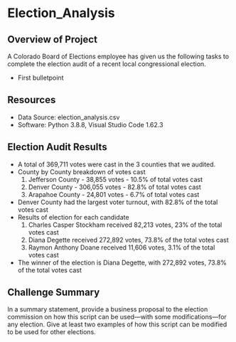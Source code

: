 # Election_Analysis

## Overview of Project
A Colorado Board of Elections employee has given us the following tasks to complete the election audit of a recent local congressional election.
* First bulletpoint


## Resources
* Data Source: election_analysis.csv
* Software: Python 3.8.8, Visual Studio Code 1.62.3

## Election Audit Results
* A total of 369,711 votes were cast in the 3 counties that we audited.
* County by County breakdown of votes cast
  1. Jefferson County - 38,855 votes - 10.5% of total votes cast
  2. Denver County - 306,055 votes - 82.8% of total votes cast
  3. Arapahoe County - 24,801 votes - 6.7% of total votes cast
* Denver County had the largest voter turnout, with 82.8% of the total votes cast
* Results of election for each candidate
  1. Charles Casper Stockham received 82,213 votes, 23% of the total votes cast
  2. Diana Degette received 272,892 votes, 73.8% of the total votes cast
  3. Raymon Anthony Doane received 11,606 votes, 3.1% of the total votes cast
* The winner of the election is Diana Degette, with 272,892 votes, 73.8% of the total votes cast


## Challenge Summary
In a summary statement, provide a business proposal to the election commission on how this script can be used—with some modifications—for any election. 
Give at least two examples of how this script can be modified to be used for other elections.
